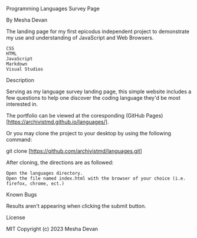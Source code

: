 Programming Languages Survey Page

By Mesha Devan

The landing page for my first epicodus independent project to demonstrate my use and understanding of JavaScript and Web Browsers.

    CSS
    HTML
    JavaScript
    Markdown
    Visual Studios

Description

Serving as my language survey landing page, this simple website includes a few questions to help one discover the coding language they'd be most interested in.

The portfolio can be viewed at the coresponding (GitHub Pages)[https://archivistmd.github.io/languages/].

Or you may clone the project to your desktop by using the following command:

git clone [https://github.com/archivistmd/languages.git]

After cloning, the directions are as followed:

    Open the languages directory.
    Open the file named index.html with the browser of your choice (i.e. firefox, chrome, ect.)

Known Bugs

Results aren't appearing when clicking the submit button.

License

MIT Copyright (c) 2023 Mesha Devan